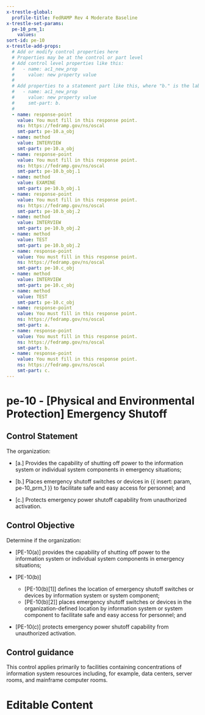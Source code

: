 ```yaml
---
x-trestle-global:
  profile-title: FedRAMP Rev 4 Moderate Baseline
x-trestle-set-params:
  pe-10_prm_1:
    values:
sort-id: pe-10
x-trestle-add-props:
  # Add or modify control properties here
  # Properties may be at the control or part level
  # Add control level properties like this:
  #   - name: ac1_new_prop
  #     value: new property value
  #
  # Add properties to a statement part like this, where "b." is the label of the target statement part
  #   - name: ac1_new_prop
  #     value: new property value
  #     smt-part: b.
  #
  - name: response-point
    value: You must fill in this response point.
    ns: https://fedramp.gov/ns/oscal
    smt-part: pe-10.a_obj
  - name: method
    value: INTERVIEW
    smt-part: pe-10.a_obj
  - name: response-point
    value: You must fill in this response point.
    ns: https://fedramp.gov/ns/oscal
    smt-part: pe-10.b_obj.1
  - name: method
    value: EXAMINE
    smt-part: pe-10.b_obj.1
  - name: response-point
    value: You must fill in this response point.
    ns: https://fedramp.gov/ns/oscal
    smt-part: pe-10.b_obj.2
  - name: method
    value: INTERVIEW
    smt-part: pe-10.b_obj.2
  - name: method
    value: TEST
    smt-part: pe-10.b_obj.2
  - name: response-point
    value: You must fill in this response point.
    ns: https://fedramp.gov/ns/oscal
    smt-part: pe-10.c_obj
  - name: method
    value: INTERVIEW
    smt-part: pe-10.c_obj
  - name: method
    value: TEST
    smt-part: pe-10.c_obj
  - name: response-point
    value: You must fill in this response point.
    ns: https://fedramp.gov/ns/oscal
    smt-part: a.
  - name: response-point
    value: You must fill in this response point.
    ns: https://fedramp.gov/ns/oscal
    smt-part: b.
  - name: response-point
    value: You must fill in this response point.
    ns: https://fedramp.gov/ns/oscal
    smt-part: c.
---
```


# pe-10 - \[Physical and Environmental Protection\] Emergency Shutoff

## Control Statement

The organization:

- \[a.\] Provides the capability of shutting off power to the information system or individual system components in emergency situations;

- \[b.\] Places emergency shutoff switches or devices in {{ insert: param, pe-10_prm_1 }} to facilitate safe and easy access for personnel; and

- \[c.\] Protects emergency power shutoff capability from unauthorized activation.

## Control Objective

Determine if the organization:

- \[PE-10(a)\] provides the capability of shutting off power to the information system or individual system components in emergency situations;

- \[PE-10(b)\]

  - \[PE-10(b)[1]\] defines the location of emergency shutoff switches or devices by information system or system component;
  - \[PE-10(b)[2]\] places emergency shutoff switches or devices in the organization-defined location by information system or system component to facilitate safe and easy access for personnel; and

- \[PE-10(c)\] protects emergency power shutoff capability from unauthorized activation.

## Control guidance

This control applies primarily to facilities containing concentrations of information system resources including, for example, data centers, server rooms, and mainframe computer rooms.

# Editable Content

<!-- Make additions and edits below -->
<!-- The above represents the contents of the control as received by the profile, prior to additions. -->
<!-- If the profile makes additions to the control, they will appear below. -->
<!-- The above markdown may not be edited but you may edit the content below, and/or introduce new additions to be made by the profile. -->
<!-- If there is a yaml header at the top, parameter values may be edited. Use --set-parameters to incorporate the changes during assembly. -->
<!-- The content here will then replace what is in the profile for this control, after running profile-assemble. -->
<!-- The added parts in the profile for this control are below.  You may edit them and/or add new ones. -->
<!-- Each addition must have a heading either of the form ## Control my_addition_name -->
<!-- or ## Part a. (where the a. refers to one of the control statement labels.) -->
<!-- "## Control" parts are new parts added after the statement part. -->
<!-- "## Part" parts are new parts added into the top-level statement part with that label. -->
<!-- Subparts may be added with nested hash levels of the form ### My Subpart Name -->
<!-- underneath the parent ## Control or ## Part being added -->
<!-- See https://ibm.github.io/compliance-trestle/tutorials/ssp_profile_catalog_authoring/ssp_profile_catalog_authoring for guidance. -->

